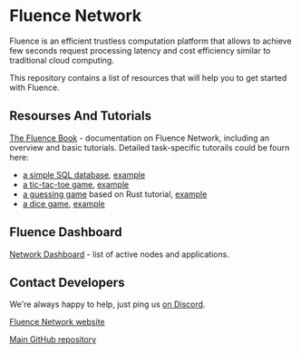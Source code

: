 # Fluence Network 

Fluence is an efficient trustless computation platform that allows to achieve few seconds request processing latency and cost efficiency similar to traditional cloud computing.

This repository contains a list of resources that will help you to get started with Fluence.

## Resourses And Tutorials

[The Fluence Book](https://fluence.network/docs/book/introduction/index.html) - documentation on Fluence Network, including an overview and basic tutorials. Detailed task-specific tutorails could be fourn here:

- [a simple SQL database](https://github.com/fluencelabs/tutorials/tree/master/llamadb), [example](http://llamadb.fluence.network/)
- [a tic-tac-toe game](https://github.com/fluencelabs/tutorials/tree/master/tic-tac-toe), [example](http://tictactoe.fluence.network/)
- [a guessing game](https://github.com/fluencelabs/tutorials/tree/master/guessing-game) based on Rust tutorial, [example](http://guess.fluence.network/)
- [a dice game](https://github.com/fluencelabs/tutorials/tree/master/dice-game), [example](http://dice.fluence.network/)

## Fluence Dashboard

[Network Dashboard](http://dash.fluence.network/) - list of active nodes and applications.

## Contact Developers

We're always happy to help, just ping us [on Discord](https://discord.gg/AjfbDKQ).

[Fluence Network website](http://fluence.network/)

[Main GitHub repository](https://github.com/fluencelabs/fluence)